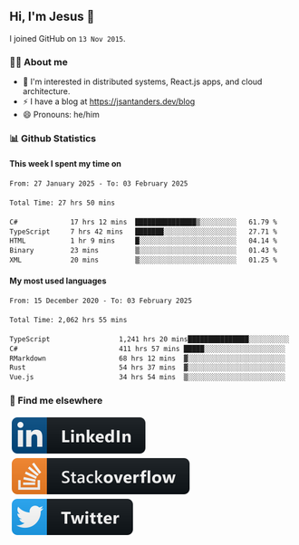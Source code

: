 ## Hi, I'm Jesus 👋

I joined GitHub on `13 Nov 2015`.

<!-- Talking about you -->

### 👨‍💻 About me

- 👦 I'm interested in distributed systems, React.js apps, and cloud architecture.
- ⚡️ I have a blog at <https://jsantanders.dev/blog>
- 😄 Pronouns: he/him

### 📊 Github Statistics

#### This week I spent my time on

<!--START_SECTION:weekly-->

```txt
From: 27 January 2025 - To: 03 February 2025

Total Time: 27 hrs 50 mins

C#             17 hrs 12 mins  ███████████████▒░░░░░░░░░   61.79 %
TypeScript     7 hrs 42 mins   ███████░░░░░░░░░░░░░░░░░░   27.71 %
HTML           1 hr 9 mins     █░░░░░░░░░░░░░░░░░░░░░░░░   04.14 %
Binary         23 mins         ▒░░░░░░░░░░░░░░░░░░░░░░░░   01.43 %
XML            20 mins         ▒░░░░░░░░░░░░░░░░░░░░░░░░   01.25 %
```

<!--END_SECTION:weekly-->

#### My most used languages

<!--START_SECTION:alltime-->

```txt
From: 15 December 2020 - To: 03 February 2025

Total Time: 2,062 hrs 55 mins

TypeScript                 1,241 hrs 20 mins███████████████░░░░░░░░░░   60.17 %
C#                         411 hrs 57 mins █████░░░░░░░░░░░░░░░░░░░░   19.97 %
RMarkdown                  68 hrs 12 mins  ▓░░░░░░░░░░░░░░░░░░░░░░░░   03.31 %
Rust                       54 hrs 37 mins  ▓░░░░░░░░░░░░░░░░░░░░░░░░   02.65 %
Vue.js                     34 hrs 54 mins  ▒░░░░░░░░░░░░░░░░░░░░░░░░   01.69 %
```

<!--END_SECTION:alltime-->

### 📢 Find me elsewhere

<p>
  <a target="_blank" href="https://linkedin.com/in/jsantanders">
    <img src="https://github.com/jsantanders/jsantanders/blob/master/img/linkedin.svg" alt="LinkedIn" style="vertical-align:top; margin:4px">
  </a>
  
  <a target="_blank" href="https://stackoverflow.com/users/7318331/jesus-santander">
    <img src="https://github.com/jsantanders/jsantanders/blob/master/img/stackoverflow.svg" alt="StackOverflow" style="vertical-align:top; margin:4px">
  </a>
  
  <a target="_blank" href="http://twitter.com/jsantanders">
    <img src="https://github.com/jsantanders/jsantanders/blob/master/img/twitter.svg" alt="Twitter" style="vertical-align:top; margin:4px">
  </a>
</p>
